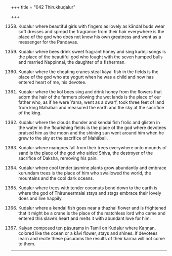 +++
title = "042 Thirukkuḍalur"

+++

1358. Kudalur where beautiful girls
      with fingers as lovely as kāndal buds
      wear soft dresses and spread the fragrance from their hair everywhere
      is the place of the god
      who does not know his own greatness
      and went as a messenger for the Pandavas.

1359. Kuḍalur where bees drink sweet fragrant honey
      and sing kurinji songs
      is the place of the beautiful god
      who fought with the seven humped bulls
      and married Nappinnai, the daughter of a fisherman.

1360. Kuḍalur where the cheating cranes
      steal kāyal fish in the fields is the place of the god
      who ate yogurt when he was a child
      and now has entered heart of me, his devotee.

1361. Kuḍalur where the kol bees sing and drink honey from the flowers
      that adorn the hair of the farmers plowing the wet lands
      is the place of our father who, as if he were Yama,
      went as a dwarf, took three feet of land from king Mahabali
      and measured the earth and the sky at the sacrifice of the king.

1362. Kuḍalur where the clouds thunder
      and kendai fish frolic and glisten
      in the water in the flourishing fields
      is the place of the god where devotees praised him
      as the moon and the shining sun went around him
      when he grew to the sky at the sacrifice of Mahābali.

1363. Kuḍalur where mangoes fall from their trees
      everywhere onto mounds of sand
      is the place of the god who aided Shiva,
      the destroyer of the sacrifice of Daksha, removing his pain.

1364. Kuḍalur where cool tender jasmine plants
      grow abundantly and embrace kurundam trees
      is the place of him who swallowed the world,
      the mountains and the cool dark oceans.

1365. Kuḍalur where trees with tender coconuts
      bend down to the earth
      is where the god of Thiruneermalai stays
      and stags embrace their lovely does and live happily.

1366. Kuḍalur where a kendai fish goes near a thazhai flower
      and is frightened that it might be a crane
      is the place of the matchless lord
      who came and entered this slave’s heart
      and melts it with abundant love for him.

1367. Kaiyan composed ten pāsurams in Tamil on Kuḍalur
      where Kaṇṇan, colored like the ocean or a kāvi flower,
      stays and shines.
      If devotees learn and recite these pāsurams
      the results of their karma will not come to them.
-----------
